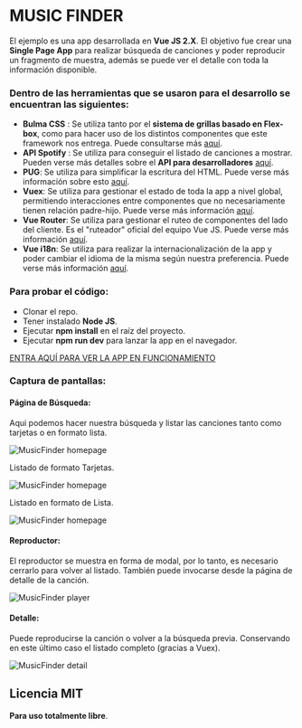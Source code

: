 # MUSIC FINDER

El ejemplo es una app desarrollada en **Vue JS 2.X**. El objetivo fue crear una **Single Page App** para realizar búsqueda de canciones y poder reproducir un fragmento de muestra, además se puede ver el detalle con toda la información disponible.

### Dentro de las herramientas que se usaron para el desarrollo se encuentran las siguientes:

* **Bulma CSS** : Se utiliza tanto por el **sistema de grillas basado en Flex-box**, como para hacer uso de los distintos componentes que este framework nos entrega. Puede consultarse más [aquí](https://bulma.io).
* **API Spotify** : Se utiliza para conseguir el listado de canciones a mostrar. Pueden verse más detalles sobre el **API para desarrolladores** [aquí](https://developer.spotify.com/).
* **PUG**: Se utiliza para simplificar la escritura del HTML. Puede verse más información sobre esto [aquí](https://pugjs.org/api/getting-started.html).
* **Vuex**: Se utiliza para gestionar el estado de toda la app a nivel global, permitiendo interacciones entre componentes que no necesariamente tienen relación padre-hijo. Puede verse más información [aquí](https://vuex.vuejs.org).
* **Vue Router**: Se utiliza para gestionar el ruteo de componentes del lado del cliente. Es el "ruteador" oficial del equipo Vue JS. Puede verse más información [aquí](https://router.vuejs.org).
* **Vue i18n**: Se utiliza para realizar la internacionalización de la app y poder cambiar el idioma de la misma según nuestra preferencia. Puede verse más información [aquí](https://www.npmjs.com/package/vue-i18n).


### Para probar el código:

* Clonar el repo.
* Tener instalado **Node JS**.
* Ejecutar **npm install** en el raíz del proyecto.
* Ejecutar **npm run dev** para lanzar la app en el navegador.

[ENTRA AQUÍ PARA VER LA APP EN FUNCIONAMIENTO](https://alanlapierre.github.io/music-finder/)

### Captura de pantallas:

#### Página de Búsqueda:

Aqui podemos hacer nuestra búsqueda y listar las canciones tanto como tarjetas o en formato lista. 

![MusicFinder homepage](https://github.com/alanlapierre/artist-finder/blob/master/src/assets/readme/readme1.png)

Listado de formato Tarjetas.

![MusicFinder homepage](https://github.com/alanlapierre/artist-finder/blob/master/src/assets/readme/readme2.png)

Listado en formato de Lista.

![MusicFinder homepage](https://github.com/alanlapierre/artist-finder/blob/master/src/assets/readme/readme2.1.png)


#### Reproductor:

El reproductor se muestra en forma de modal, por lo tanto, es necesario cerrarlo para volver al listado. También puede invocarse desde la página de detalle de la canción.  

![MusicFinder player](https://github.com/alanlapierre/artist-finder/blob/master/src/assets/readme/readme3.png)


#### Detalle:

Puede reproducirse la canción o volver a la búsqueda previa. Conservando en este último caso el listado completo (gracias a Vuex).

![MusicFinder detail](https://github.com/alanlapierre/artist-finder/blob/master/src/assets/readme/readme4.png)


Licencia MIT
----
**Para uso totalmente libre**.


